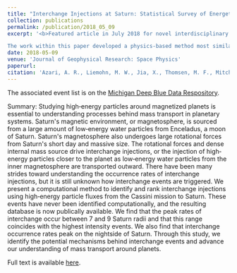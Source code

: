 ```yaml
---
title: "Interchange Injections at Saturn: Statistical Survey of Energetic H+ Sudden Flux Intensifications"
collection: publications
permalink: /publication/2018_05_09
excerpt: '<b>Featured article in July 2018 for novel interdisciplinary visualizations.</b>

The work within this paper developed a physics-based method most similar to logistic regression to rank and classify transient of energetic material around Saturn (interchange injections). This created the first standardized comparison to several statistical surveys undertaken to understand the transport of mass around Saturn.'
date: 2018-05-09
venue: 'Journal of Geophysical Research: Space Physics'
paperurl: 
citation: 'Azari, A. R., Liemohn, M. W., Jia, X., Thomsen, M. F., Mitchell, D. G., Sergis, N., et al. (2018). &quot;Interchange injections at Saturn: Statistical survey of energetic H+ sudden flux intensifications.&quot; <i>Journal of Geophysical Research: Space Physics</i>, 123, 4692–4711. https://doi.org/10.1029/2018JA025391'
---
```

The associated event list is on the [Michigan Deep Blue Data Respository](https://deepblue.lib.umich.edu/data/concern/data_sets/3n203z679). 

Summary: Studying high‐energy particles around magnetized planets is essential to understanding processes behind mass transport in planetary systems. Saturn's magnetic environment, or magnetosphere, is sourced from a large amount of low‐energy water particles from Enceladus, a moon of Saturn. Saturn's magnetosphere also undergoes large rotational forces from Saturn's short day and massive size. The rotational forces and dense internal mass source drive interchange injections, or the injection of high‐energy particles closer to the planet as low‐energy water particles from the inner magnetosphere are transported outward. There have been many strides toward understanding the occurrence rates of interchange injections, but it is still unknown how interchange events are triggered. We present a computational method to identify and rank interchange injections using high‐energy particle fluxes from the Cassini mission to Saturn. These events have never been identified computationally, and the resulting database is now publically available. We find that the peak rates of interchange occur between 7 and 9 Saturn radii and that this range coincides with the highest intensity events. We also find that interchange occurrence rates peak on the nightside of Saturn. Through this study, we identify the potential mechanisms behind interchange events and advance our understanding of mass transport around planets.

Full text is available [here](https://doi.org/10.1029/2018JA025391).

<!--- Recommended citation: Azari, A. R., Liemohn, M. W., Jia, X., Thomsen, M. F., Mitchell, D. G., Sergis, N., et al. (2018). &quot;Interchange injections at Saturn: Statistical survey of energetic H+ sudden flux intensifications.&quot; <i>Journal of Geophysical Research: Space Physics</i>, 123, 4692–4711. https://doi.org/10.1029/2018JA025391 --->
